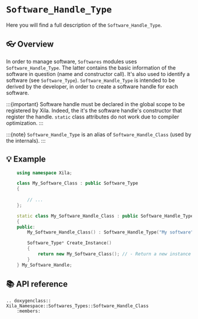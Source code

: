 # `Software_Handle_Type`
 
Here you will find a full description of the `Software_Handle_Type`.

## 👓 Overview

In order to manage software, `Softwares` modules uses `Software_Handle_Type`. The latter contains the basic information of the software in question (name and constructor call). It's also used to identify a software (see `Software_Type`). `Software_Handle_Type` is intended to be derived by the developer, in order to create a software handle for each software.

:::{important}
Software handle must be declared in the global scope to be registered by Xila. Indeed, the it's the software handle's constructor that register the handle. `static` class attributes do not work due to compiler optimization.
:::

:::{note}
`Software_Handle_Type` is an alias of `Software_Handle_Class` (used by the internals).
:::

## 💡 Example

```cpp
    using namespace Xila;

    class My_Software_Class : public Software_Type
    {
        
        // ...
    };

    static class My_Software_Handle_Class : public Software_Handle_Type
    {
    public:
        My_Software_Handle_Class() : Software_Handle_Type("My software") {} // - Register the software handle.

        Software_Type* Create_Instance()
        {
            return new My_Software_Class(); // - Return a new instance of the software.
        }
    } My_Software_Handle;
```

## 📚 API reference

```{eval-rst}
.. doxygenclass:: Xila_Namespace::Softwares_Types::Software_Handle_Class
    :members:
```

